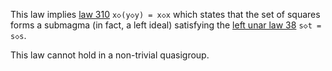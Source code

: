 This law implies [law 310](https://teorth.github.io/equational_theories/implications/?310) `x◇(y◇y) = x◇x` which states that the set of squares forms a submagma (in fact, a left ideal) satisfying the [left unar law 38](https://teorth.github.io/equational_theories/implications/?38) `s◇t = s◇s`.

This law cannot hold in a non-trivial quasigroup.
